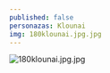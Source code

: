 ```yaml
---
published: false
personazas: Klounai
img: 180klounai.jpg.jpg
---
```

![180klounai.jpg.jpg]({{site.baseurl}}/img/personazai/180klounai.jpg.jpg)
